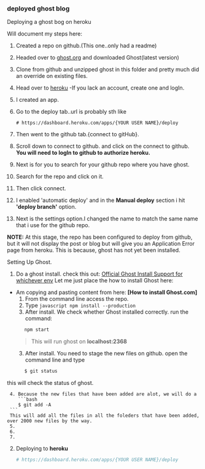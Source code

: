 ### deployed ghost blog
Deploying a ghost bog on heroku


Will document my steps here:
 1. Created a repo on github.(This one..only had a readme)
 2. Headed over to [ghost.org](http://ghost.org/) and downloaded Ghost(latest version)
 3. Clone from github and unzipped ghost in this folder and pretty much did an override on existing files.
 4. Head over to [heroku](http://heroku.com/) -If you lack an account, create one and logIn.
 5. I created an app.
 6. Go to the deploy tab..url is probably sth like

 	```
 	# https://dashboard.heroku.com/apps/{YOUR USER NAME}/deploy
 	```
 7. Then went to the github tab.{connect to gitHub}.
 8. Scroll down to connect to github. and click on the connect to github. **You will need to logIn to github to authorize heroku.**
 9. Next is for you to search for your github repo where you have ghost.
 10. Search for the repo and click on it.
 11. Then click connect.
 12. I enabled 'automatic deploy' and in the **Manual deploy** section i hit **'deploy branch'** option.
 13. Next is the settings option.I changed the name to match the same name that i use for the github repo.

 **NOTE:**
  At this stage, the repo has been configured to deploy from github, but it will not display the post or blog but will give you an Application Error page from heroku.
  This is because, ghost has not yet been installed.

Setting Up Ghost.
 1. Do a ghost install. check this out:
  [Official Ghost Install Support for whichever env](http://support.ghost.org/installation/)
 Let me just place the how to install Ghost here:
  - Am copying and pasting content from here:
  			**[How to install Ghost.com]**
     1. From the command line access the repo.
	 2. Type
			 ```javascript
			npm install --production
			```
	 3. After install. We check whether Ghost installed correctly. run the command:
	 ```bash
		npm start
	```
	> This will run ghost on **localhost:2368**
	 3. After install. You need to stage the new files on github. open the command line and type
	 ```bash
		$ git status
	 ```
this will check the status of ghost.

	 4. Because the new files that have been added are alot, we will do a
	 	```bash
		$ git add -A
	 ```
	 This will add all the files in all the foleders that have been added, over 2000 new files by the way.
	 5.
	 6.
	 7.
 2. Deploying to **heroku**


 	```bash
 	# https://dashboard.heroku.com/apps/{YOUR USER NAME}/deploy
 	```



